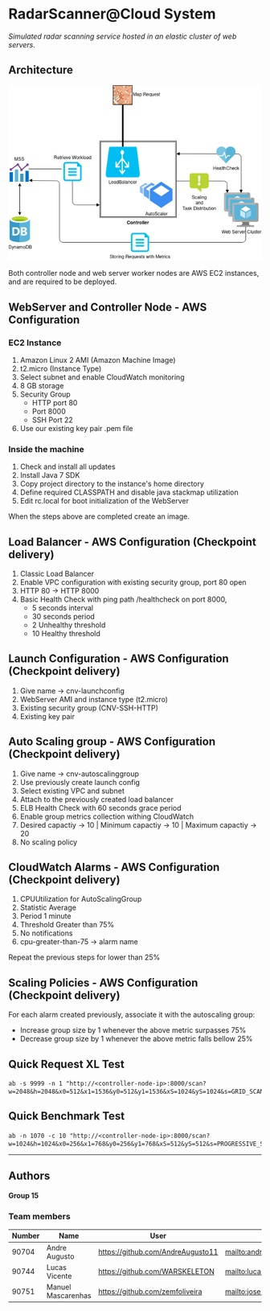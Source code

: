 # RadarScanner@Cloud System
_Simulated radar scanning service hosted in an elastic cluster of web servers._

## Architecture

![alt text](./architecture.png "Architecture")

Both controller node and web server worker nodes are AWS EC2 instances, and are required to be deployed.

## WebServer and Controller Node - AWS Configuration

### EC2 Instance

1. Amazon Linux 2 AMI (Amazon Machine Image)
2. t2.micro (Instance Type)
3. Select subnet and enable CloudWatch monitoring
4. 8 GB storage
5. Security Group
    * HTTP port 80
    * Port 8000
    * SSH Port 22
6. Use our existing key pair .pem file

### Inside the machine

1. Check and install all updates
2. Install Java 7 SDK
3. Copy project directory to the instance's home directory
4. Define required CLASSPATH and disable java stackmap utilization
5. Edit rc.local for boot initialization of the WebServer

When the steps above are completed create an image.

## Load Balancer - AWS Configuration (Checkpoint delivery)

1. Classic Load Balancer
2. Enable VPC configuration with existing security group, port 80 open
3. HTTP 80 -> HTTP 8000
4. Basic Health Check with ping path /healthcheck on port 8000,
    * 5 seconds interval
    * 30 seconds period
    * 2 Unhealthy threshold
    * 10 Healthy threshold

## Launch Configuration - AWS Configuration (Checkpoint delivery)

1. Give name -> cnv-launchconfig
2. WebServer AMI and instance type (t2.micro)
3. Existing security group (CNV-SSH-HTTP)
4. Existing key pair

## Auto Scaling group - AWS Configuration (Checkpoint delivery)

1. Give name -> cnv-autoscalinggroup
2. Use previously create launch config
3. Select existing VPC and subnet
4. Attach to the previously created load balancer
5. ELB Health Check with 60 seconds grace period
6. Enable group metrics collection withing CloudWatch
7. Desired capactiy -> 10 | Minimum capactiy -> 10 | Maximum capactiy -> 20
8. No scaling policy

## CloudWatch Alarms - AWS Configuration (Checkpoint delivery)

1. CPUUtilization for AutoScalingGroup
2. Statistic Average
3. Period 1 minute
4. Threshold Greater than 75%
5. No notifications
6. cpu-greater-than-75 -> alarm name

Repeat the previous steps for lower than 25%

## Scaling Policies - AWS Configuration (Checkpoint delivery)

For each alarm created previously, associate it with the autoscaling group:

* Increase group size by 1 whenever the above metric surpasses 75%
* Decrease group size by 1 whenever the above metric falls bellow 25%

## Quick Request XL Test

```shell
ab -s 9999 -n 1 "http://<controller-node-ip>:8000/scan?w=2048&h=2048&x0=512&x1=1536&y0=512&y1=1536&xS=1024&yS=1024&s=GRID_SCAN&i=SIMPLE_VORONOI_2048x2048_1.png"
```

## Quick Benchmark Test

```shell
ab -n 1070 -c 10 "http://<controller-node-ip>:8000/scan?w=1024&h=1024&x0=256&x1=768&y0=256&y1=768&xS=512&yS=512&s=PROGRESSIVE_SCAN&i=SIMPLE_VORONOI_1024x1024_1.png" 
```

----
## Authors

**Group 15**

### Team members

| Number | Name              | User                                 | Email                                       |
| -------|-------------------|--------------------------------------|---------------------------------------------|
| 90704  | Andre Augusto     | <https://github.com/AndreAugusto11>  | <mailto:andre.augusto@tecnico.ulisboa.pt>   |
| 90744  | Lucas Vicente     | <https://github.com/WARSKELETON>     | <mailto:lucasvicente@tecnico.ulisboa.pt>    |
| 90751  | Manuel Mascarenhas     | <https://github.com/zemfoliveira>    | <mailto:jose.f.oliveira@tecnico.ulisboa.pt> |